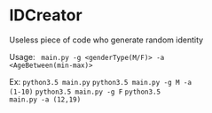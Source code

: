 # IDCreator

Useless piece of code who generate random identity

Usage: <code> main.py -g <genderType(M/F)> -a <AgeBetween(min-max)></code>

Ex: <code>python3.5 main.py</code>
    <code>python3.5 main.py -g M -a (1-10)</code>
    <code>python3.5 main.py -g F</code>
    <code>python3.5 main.py -a (12,19)</code>
